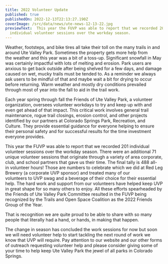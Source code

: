 ```yaml
---
title: 2022 Volunteer Update
published: true
publishedOn: 2022-12-13T22:13:27.190Z
coverImage: /src/data/news/ute-news-12-13-22.jpg
previewText:  This year the FUVP was able to report that we recorded 201
  individual volunteer sessions over the workday season.
---
```


Weather, footsteps, and bike tires all take their toll on the many trails in and around Ute Valley Park. Sometimes the property gets more help from the weather and this year was a bit of a toss-up. Significant snowfall in May was certainly impactful with lots of melting and erosion. Park users are anxious to get back outside after being shelved for a few days, and damage caused on wet, mucky trails must be tended to. As a reminder we always ask users to be mindful of that and maybe wait a bit for drying to occur before returning. Warm weather and mostly dry conditions prevailed through most of year into the fall to aid in the trail work.

Each year spring through fall the Friends of Ute Valley Park, a volunteer organization, oversees volunteer workdays to try and keep up with and even get ahead of that impact. This critical work involves general trail maintenance, rogue trail closings, erosion control, and other projects identified by our partners at Colorado Springs Park, Recreation, and Culture. They provide essential guidance for everyone helping to ensure their personal safety and for successful results for the time investment everyone provides.

This year the FUVP was able to report that we recorded 201 individual volunteer sessions over the workday season. There were an additional 71 unique volunteer sessions that originate through a variety of area corporate, club, and school partners that gave us their time. The final tally is 488 all-in volunteer hours! Those are numbers to celebrate which we did at Red Leg Brewery (a corporate UVP sponsor) and treated many of our volunteers to UVP swag and a beverage of their choice for their essential help. The hard work and support from our volunteers have helped keep UVP in great shape for so many others to enjoy. All these efforts spearheaded by the Friends of Ute Valley Park Committee resulted in the FUVP being recognized by the Trails and Open Space Coalition as the 2022 Friends Group of the Year.

That is recognition we are quite proud to be able to share with so many people that literally had a hand, or hands, in making that happen.

The change in season has concluded the work sessions for now but soon we will need volunteer help to start tackling the next round of work we know that UVP will require. Pay attention to our website and our other forms of outreach requesting volunteer help and please consider giving some of your time to help keep Ute Valley Park the jewel of all parks in Colorado Springs.
